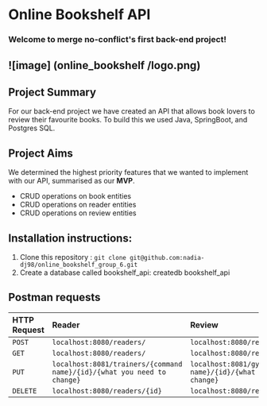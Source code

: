 # Online Bookshelf API


### Welcome to merge no-conflict's first back-end project!
![image] (online_bookshelf /logo.png)
---
## Project Summary
For our back-end project we have created an API that allows book lovers to review their favourite books. To build this we used Java, SpringBoot, and Postgres SQL.

## Project Aims
We determined the highest priority features that we wanted to implement with our API, summarised as our **MVP**.

- CRUD operations on book entities
- CRUD operations on reader entities
- CRUD operations on review entities




## Installation instructions:

1. Clone this repository : `git clone git@github.com:nadia-dj98/online_bookshelf_group_6.git `
2. Create a database called bookshelf_api: createdb bookshelf_api

## Postman requests
| HTTP Request      | Reader |  Review    |  Book  |  Author  | 
| :---        |    :----   |          :---- |        :---|        :---|
| `POST`      | `localhost:8080/readers/`   | `localhost:8080/reviews/` | `localhost:8080/books/` |`localhost:8080/authors/` |
| `GET` | `localhost:8080/readers/`       | `localhost:8080/reviews/`   | `localhost:8080/books/` |`localhost:8080/authors/` |
| `PUT`  | `localhost:8081/trainers/{command name}/{id}/{what you need to change}`       | `localhost:8081/gyms/{command name}/{id}/{what you want to change}`   | `localhost:8081/gymLeaders/{command name}/{id}/{what you want to change}` |`localhost:8081/gymLeaders/` |
| `DELETE`  | `localhost:8080/readers/{id}`        | `localhost:8080/reviews/{id}`   | `localhost:8080/books/{id}` |`localhost:8080/authors/` |
